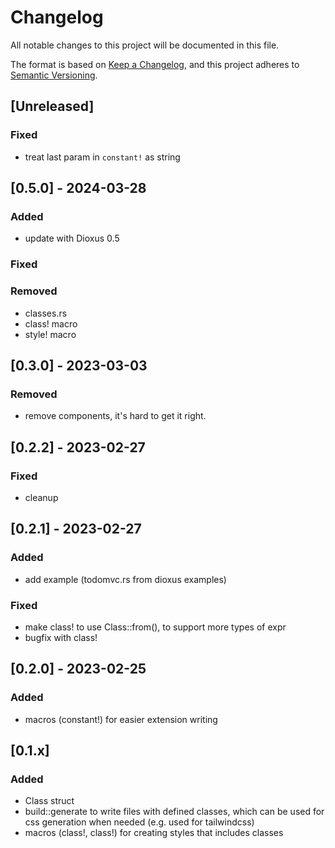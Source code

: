 # Changelog

All notable changes to this project will be documented in this file.

The format is based on [Keep a Changelog](https://keepachangelog.com/en/1.0.0/),
and this project adheres to [Semantic Versioning](https://semver.org/spec/v2.0.0.html).

## [Unreleased]

### Fixed

- treat last param in `constant!` as string 

## [0.5.0] - 2024-03-28

### Added

- update with Dioxus 0.5

### Fixed

### Removed

- classes.rs
- class! macro
- style! macro

## [0.3.0] - 2023-03-03

### Removed

- remove components, it's hard to get it right.

## [0.2.2] - 2023-02-27

### Fixed

- cleanup

## [0.2.1] - 2023-02-27

### Added

- add example (todomvc.rs from dioxus examples)

### Fixed

- make class! to use Class::from(), to support more types of expr
- bugfix with class!


## [0.2.0] - 2023-02-25

### Added

- macros (constant!) for easier extension writing

## [0.1.x]

### Added

- Class struct
- build::generate to write files with defined classes, which can be used for css generation when needed (e.g. used for tailwindcss)
- macros (class!, class!) for creating styles that includes classes
